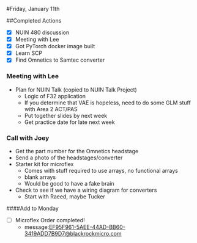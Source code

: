 #Friday, January 11th

##Completed Actions
- [X] NUIN 480 discussion
- [X] Meeting with Lee
- [X] Got PyTorch docker image built
- [X] Learn SCP
- [X] Find Omnetics to Samtec converter 

### Meeting with Lee
- Plan for NUIN Talk (copied to NUIN Talk Project)
  - Logic of F32 application
  - If you determine that VAE is hopeless, need to do some GLM stuff with Area 2 ACT/PAS
  - Put together slides by next week
  - Get practice date for late next week


### Call with Joey 
- Get the part number for the Omnetics headstage
- Send a photo of the headstages/converter
- Starter kit for microflex
  - Comes with stuff required to use arrays, no functional arrays
  - blank arrays
  - Would be good to have a fake brain
- Check to see if we have a wiring diagram for converters
  - Start with Raeed, maybe Tucker


####Add to Monday
- [ ] Microflex Order completed!
  - message:<EF95F961-5AEE-44AD-BB60-3419ADD7B9D7@blackrockmicro.com>

